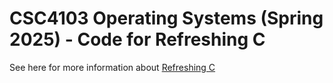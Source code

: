 # CSC4103 Operating Systems (Spring 2025) - Code for Refreshing C

See here for more information about [Refreshing C][refreshing_c]

[refreshing_c]: https://teaching.hkaiser.org/spring2025/csc4103/course/refreshing_c.html
